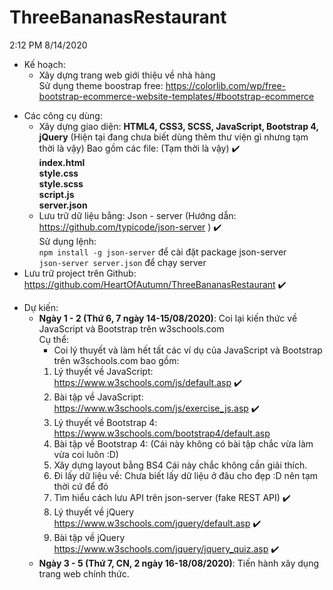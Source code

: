 # ThreeBananasRestaurant
2:12 PM 8/14/2020
* Kế hoạch:
	+ Xây dựng trang web giới thiệu về nhà hàng
	<br />Sử dụng theme boostrap free:	https://colorlib.com/wp/free-bootstrap-ecommerce-website-templates/#bootstrap-ecommerce
+ Các công cụ dùng:
	- Xây dựng giao diện: **HTML4, CSS3, SCSS, JavaScript, Bootstrap 4, jQuery** (Hiện tại đang chưa biết dùng thêm thư viện gì nhưng tạm thời là vậy)
	Bao gồm các file:	(Tạm thời là vậy)	:heavy_check_mark:	<br/>
		**index.html**		<br/>
		**style.css**		<br/>
		**style.scss**		<br/>
		**script.js**		<br/>
		**server.json**		
	- Lưu trữ dữ liệu bằng: Json -  server (Hướng dẫn:	https://github.com/typicode/json-server	) :heavy_check_mark:	<br/> 
		Sử dụng lệnh:	<br/>
			`npm install -g json-server` để cài đặt package json-server		<br/>
			`json-server server.json` để chạy server
+ Lưu trữ project trên Github:		https://github.com/HeartOfAutumn/ThreeBananasRestaurant		:heavy_check_mark:
 
* Dự kiến:
	+ **Ngày 1 - 2 (Thứ 6, 7 ngày 14-15/08/2020)**: Coi lại kiến thức về JavaScript và Bootstrap trên w3schools.com		<br/>
	Cụ thể:
		- Coi lý thuyết và làm hết tất các ví dụ của JavaScript và Bootstrap trên w3schools.com bao gồm:
		1. Lý thuyết về JavaScript:	https://www.w3schools.com/js/default.asp	:heavy_check_mark:
		2. Bài tập về JavaScript:	https://www.w3schools.com/js/exercise_js.asp	:heavy_check_mark:
		3. Lý thuyết về Bootstrap 4:	https://www.w3schools.com/bootstrap4/default.asp
		4. Bài tập về Bootstrap 4:	(Cái này không có bài tập chắc vừa làm vừa coi luôn :D)
		5. Xây dựng layout bằng BS4	Cái này chắc không cần giải thích.
		6. Đi lấy dữ liệu về:		Chưa biết lấy dữ liệu ở đâu cho đẹp :D nên tạm thời cứ để đó
		7. Tìm hiểu cách lưu API trên json-server (fake REST API)	:heavy_check_mark:
		8. Lý thuyết về jQuery		https://www.w3schools.com/jquery/default.asp		:heavy_check_mark:
		9. Bài tập về jQuery		https://www.w3schools.com/jquery/jquery_quiz.asp	:heavy_check_mark:
	+ **Ngày 3 - 5 (Thứ 7, CN, 2 ngày 16-18/08/2020)**: Tiến hành xây dụng trang web chính thức.

	
